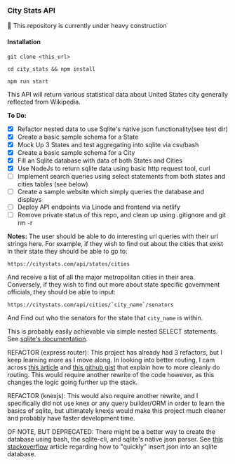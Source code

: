 ### City Stats API

:construction: This repository is currently under heavy construction

#### Installation

```
git clone <this_url>
```
```
cd city_stats && npm install
```
```
npm run start
```

This API will return various statistical data about United States city generally
reflected from Wikipedia.

__To Do:__
- [x] Refactor nested data to use Sqlite's native json functionality(see test dir)
- [x] Create a basic sample schema for a State
- [x] Mock Up 3 States and test aggregating into sqlite via csv/bash
- [x] Create a basic sample schema for a City
- [x] Fill an Sqlite database with data of both States and Cities
- [x] Use NodeJs to return sqlite data using basic http request tool, curl
- [ ] Implement search queries using select statements from both states and cities tables (see below)
- [ ] Create a sample website which simply queries the database and displays
- [ ] Deploy API endpoints via Linode and frontend via netlify
- [ ] Remove private status of this repo, and clean up using .gitignore and git rm -r

__Notes:__
The user should be able to do interesting url queries with their url strings
here. For example, if they wish to find out about the cities that exist in their
state they should be able to go to:
```
https://citystats.com/api/states/cities
```
And receive a list of all the major metropolitan cities in their area.
Conversely, if they wish to find out more about state specific government
officials, they should be able to input:
```
https://citystats.com/api/cities/`city_name`/senators
```
And Find out who the senators for the state that `city_name` is within.

This is probably easily achievable via simple nested SELECT statements. See
[sqlite's documentation](https://www.sqlite.org/docs.html).

REFACTOR (express router):
This project has already had 3 refactors, but I keep learning more as I move
along. In looking into better routing, I cam across [this article](https://scribe.rip/express-js-routing-with-nested-paths-2526bae9d2e6) and [this
github gist](https://gist.github.com/zcaceres/f38b208a492e4dcd45f487638eff716c) that explain how to more cleanly do routing. This would require
another rewrite of the code however, as this changes the logic going further up
the stack.

REFACTOR (knexjs):
This would also require another rewrite, and I specifically did not use knex or
any query builder/ORM in order to learn the basics of sqlite, but ultimately
knexjs would make this project much cleaner and probably have faster
development time.

OF NOTE, BUT DEPRECATED:
There might be a better way to create the database using bash, the sqlite-cli,
and sqlite's native json parser. See [this stackoverflow](https://stackoverflow.com/questions/46407770/how-to-convert-a-json-file-to-an-sqlite-database) article regarding how to "quickly" insert json into an sqlite database.
